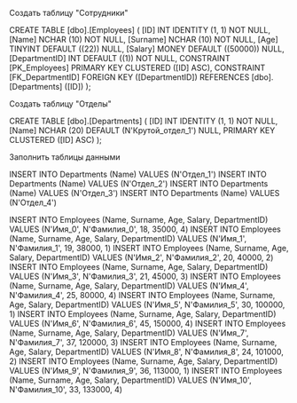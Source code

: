 Создать таблицу "Сотрудники"

CREATE TABLE [dbo].[Employees] (
    [ID]           INT        IDENTITY (1, 1) NOT NULL,
    [Name]         NCHAR (10) NOT NULL,
    [Surname]      NCHAR (10) NOT NULL,
    [Age]          TINYINT    DEFAULT ((22)) NULL,
    [Salary]       MONEY      DEFAULT ((50000)) NULL,
    [DepartmentID] INT        DEFAULT ((1)) NOT NULL,
    CONSTRAINT [PK_Employees] PRIMARY KEY CLUSTERED ([ID] ASC),
    CONSTRAINT [FK_DepartmentID] FOREIGN KEY ([DepartmentID]) REFERENCES [dbo].[Departments] ([ID])
);

Создать таблицу "Отделы"

CREATE TABLE [dbo].[Departments] (
    [ID]   INT        IDENTITY (1, 1) NOT NULL,
    [Name] NCHAR (20) DEFAULT (N'Крутой_отдел_1') NULL,
    PRIMARY KEY CLUSTERED ([ID] ASC)
);


Заполнить таблицы данными

INSERT INTO Departments (Name) VALUES (N'Отдел_1')
INSERT INTO Departments (Name) VALUES (N'Отдел_2')
INSERT INTO Departments (Name) VALUES (N'Отдел_3')
INSERT INTO Departments (Name) VALUES (N'Отдел_4')


INSERT INTO Employees (Name, Surname, Age, Salary, DepartmentID) VALUES (N'Имя_0', N'Фамилия_0', 18, 35000, 4)
INSERT INTO Employees (Name, Surname, Age, Salary, DepartmentID) VALUES (N'Имя_1', N'Фамилия_1', 19, 38000, 1)
INSERT INTO Employees (Name, Surname, Age, Salary, DepartmentID) VALUES (N'Имя_2', N'Фамилия_2', 20, 40000, 2)
INSERT INTO Employees (Name, Surname, Age, Salary, DepartmentID) VALUES (N'Имя_3', N'Фамилия_3', 21, 45000, 3)
INSERT INTO Employees (Name, Surname, Age, Salary, DepartmentID) VALUES (N'Имя_4', N'Фамилия_4', 25, 80000, 4)
INSERT INTO Employees (Name, Surname, Age, Salary, DepartmentID) VALUES (N'Имя_5', N'Фамилия_5', 30, 100000, 1)
INSERT INTO Employees (Name, Surname, Age, Salary, DepartmentID) VALUES (N'Имя_6', N'Фамилия_6', 45, 150000, 4)
INSERT INTO Employees (Name, Surname, Age, Salary, DepartmentID) VALUES (N'Имя_7', N'Фамилия_7', 37, 120000, 3)
INSERT INTO Employees (Name, Surname, Age, Salary, DepartmentID) VALUES (N'Имя_8', N'Фамилия_8', 24, 101000, 2)
INSERT INTO Employees (Name, Surname, Age, Salary, DepartmentID) VALUES (N'Имя_9', N'Фамилия_9', 36, 113000, 1)
INSERT INTO Employees (Name, Surname, Age, Salary, DepartmentID) VALUES (N'Имя_10', N'Фамилия_10', 33, 133000, 4)

